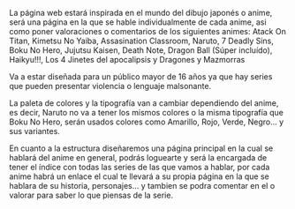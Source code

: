 La página web estará inspirada en el mundo del dibujo japonés o anime, será una página en la que se hable individualmente de cada anime, asi como poner valoraciones o comentarios de los siguientes animes:
Atack On Titan,
Kimetsu No Yaiba,
Assasination Classroom,
Naruto,
7 Deadly Sins,
Boku No Hero,
Jujutsu Kaisen,
Death Note,
Dragon Ball (Súper incluído),
Haikyu!!!,
Los 4 Jinetes del apocalipsis y
Dragones y Mazmorras

Va a estar diseñada para un público mayor de 16 años ya que hay series que pueden presentar violencia o lenguaje malsonante.

La paleta de colores y la tipografía van a cambiar dependiendo del anime, es decir, Naruto no va a tener los mismos colores o la misma tipografía que Boku No Hero, serán usados colores como Amarillo, Rojo, Verde, Negro... y sus variantes.

En cuanto a la estructura diseñaremos una página principal en la cual se hablará del anime en general, podrás loguearte y será la encargada de tener el índice con todas las series de las que vamos a hablar, por cada anime habrá un enlace el cual te llevará a su propia página en la que se hablara de su historia, personajes... y tambien se podra comentar en el o valorar para saber lo que piensas de la serie.
